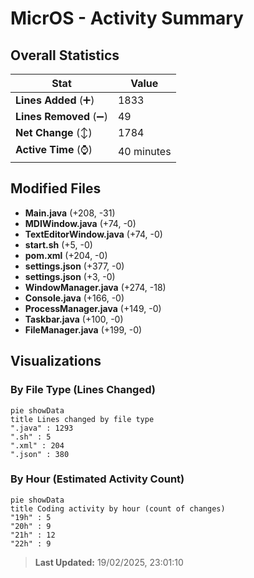 # MicrOS - Activity Summary 

## Overall Statistics

| Stat                   | Value                                                             |
| ---------------------- | ----------------------------------------------------------------- |
| **Lines Added** (➕)   | 1833                                          |
| **Lines Removed** (➖) | 49                                        |
| **Net Change** (↕)    | 1784                |
| **Active Time** (⌚)   | 40 minutes |


## Modified Files
- **Main.java** (+208, -31)
- **MDIWindow.java** (+74, -0)
- **TextEditorWindow.java** (+74, -0)
- **start.sh** (+5, -0)
- **pom.xml** (+204, -0)
- **settings.json** (+377, -0)
- **settings.json** (+3, -0)
- **WindowManager.java** (+274, -18)
- **Console.java** (+166, -0)
- **ProcessManager.java** (+149, -0)
- **Taskbar.java** (+100, -0)
- **FileManager.java** (+199, -0)

## Visualizations

### By File Type (Lines Changed)

```mermaid
pie showData
title Lines changed by file type
".java" : 1293
".sh" : 5
".xml" : 204
".json" : 380
```

### By Hour (Estimated Activity Count)

```mermaid
pie showData
title Coding activity by hour (count of changes)
"19h" : 5
"20h" : 9
"21h" : 12
"22h" : 9
```


> **Last Updated:** 19/02/2025, 23:01:10